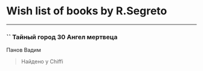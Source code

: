 # Wish list of books by R.Segreto
---

### `` Тайный город 30 Ангел мертвеца
Панов Вадим
> Найдено у Chiffi

